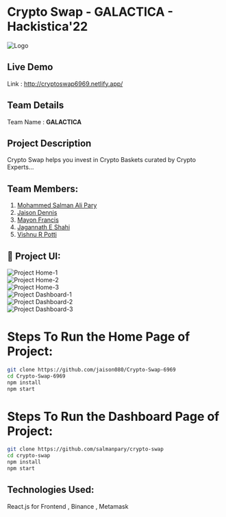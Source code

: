 # Crypto Swap - GALACTICA - Hackistica'22

![Logo](https://github.com/salmanpary/crypto-swap/blob/master/images/logo.png)

## Live Demo

Link : http://cryptoswap6969.netlify.app/

## Team Details

Team Name : <b>GALACTICA</b>

## Project Description

Crypto Swap helps you invest in Crypto Baskets curated by Crypto Experts...

## Team Members:

1. [Mohammed Salman Ali Pary](https://github.com/salmanpary)
2. [Jaison Dennis](https://github.com/jaison080)
3. [Mayon Francis](https://github.com/Mayon-Francis)
4. [Jagannath E Shahi](https://github.com/Jagannathes)
5. [Vishnu R Potti](https://github.com/Vishnurr2k01)

## 🔧 Project UI:

![Project Home-1](https://github.com/salmanpary/crypto-swap/blob/master/images/img.png)
<br>
![Project Home-2](https://github.com/salmanpary/crypto-swap/blob/master/images/img1.png)
<br>
![Project Home-3](https://github.com/salmanpary/crypto-swap/blob/master/images/img2.png)
<br>
![Project Dashboard-1](https://github.com/salmanpary/crypto-swap/blob/master/images/img3.png)
<br>
![Project Dashboard-2](https://github.com/salmanpary/crypto-swap/blob/master/images/img4.png)
<br>
![Project Dashboard-3](https://github.com/salmanpary/crypto-swap/blob/master/images/img5.png)

# Steps To Run the Home Page of Project:

```bash
git clone https://github.com/jaison080/Crypto-Swap-6969
cd Crypto-Swap-6969
npm install
npm start
```
# Steps To Run the Dashboard Page of Project:

```bash
git clone https://github.com/salmanpary/crypto-swap
cd crypto-swap
npm install
npm start
```

## Technologies Used:

React.js for Frontend , Binance , Metamask
